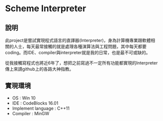 # Scheme Interpreter

## 說明

此project是嘗試實現程式語言的直譯器(Interpreter)，身為計算機專業跟軟體相關的人士，每天最常接觸的就是處理各種演算法與工程問題，其中每天都要coding。而IDE、compiler與interpreter就是我的日常，也是最不可或缺的。

從我接觸寫程式也將近6年了，想把之前寫過不一定所有功能都實現的Interpreter傳上來請github上的各路大神指教。

## 實現環境

* OS : Win 10
* IDE : CodeBlocks 16.01
* Implement language : C++11
* Compiler : MinGW